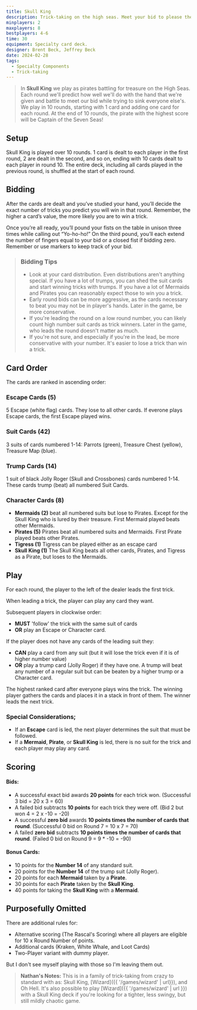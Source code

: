 ```yaml
---
title: Skull King
description: Trick-taking on the high seas. Meet your bid to please the Skull King.
minplayers: 2
maxplayers: 8
bestplayers: 4-6
time: 30
equipment: Specialty card deck.
designer: Brent Beck, Jeffrey Beck
date: 2024-02-28
tags:
  - Specialty Components
  - Trick-taking
---
```


> In **Skull King** we play as pirates battling for treasure on the High Seas. Each round we'll predict how well we'll do with the hand that we're given and battle to meet our bid while trying to sink everyone else's. We play in 10 rounds, starting with 1 card and adding one card for each round. At the end of 10 rounds, the pirate with the highest score will be Captain of the Seven Seas!

## Setup

Skull King is played over 10 rounds. 1 card is dealt to each player in the first round, 2 are dealt in the second, and so on, ending with 10 cards dealt to each player in round 10. The entire deck, including all cards played in the previous round, is shuffled at the start of each round.

## Bidding

After the cards are dealt and you’ve studied your hand, you’ll decide the exact number of tricks you predict you will win in that round. Remember, the higher a card’s value, the more likely you are to win a trick.

Once you’re all ready, you’ll pound your fists on the table in unison three times while calling out “Yo-ho-ho!” On the third pound, you’ll each extend the number of fingers equal to your bid or a closed fist if bidding zero. Remember or use markers to keep track of your bid.

> ### Bidding Tips
>
> * Look at your card distribution. Even distributions aren't anything special. If you have a lot of trumps, you can shed the suit cards and start winning tricks with trumps. If you have a lot of Mermaids and Pirates you can reasonably expect those to win you a trick.
> * Early round bids can be more aggressive, as the cards necessary to beat you may not be in player's hands. Later in the game, be more conservative.
> * If you're leading the round on a low round number, you can likely count high number suit cards as trick winners. Later in the game, who leads the round doesn't matter as much.
> * If you're not sure, and especially if you're in the lead, be more conservative with your number. It's easier to lose a trick than win a trick.

## Card Order

The cards are ranked in ascending order:

### Escape Cards (5)

5 Escape (white flag) cards. They lose to all other cards. If everone plays Escape cards, the first Escape played wins.

### Suit Cards (42)

3 suits of cards numbered 1-14: Parrots (green), Treasure Chest (yellow), Treasure Map (blue).

### Trump Cards (14)

1 suit of black Jolly Roger (Skull and Crossbones) cards numbered 1-14. These cards trump (beat) all numbered Suit Cards.

### Character Cards (8)

- **Mermaids (2)** beat all numbered suits but lose to Pirates. Except for the Skull King who is lured by their treasure. First Mermaid played beats other Mermaids.
- **Pirates (5)** Pirates beat all numbered suits and Mermaids. First Pirate played beats other Pirates.
- **Tigress (1)** Tigress can be played either as an escape card
- **Skull King (1)** The Skull King beats all other cards, Pirates, and Tigress as a Pirate, but loses to the Mermaids.

## Play

For each round, the player to the left of the dealer leads the first trick.

When leading a trick, the player can play any card they want.

Subsequent players in clockwise order:

- **MUST** 'follow' the trick with the same suit of cards
- **OR** play an Escape or Character card.

If the player does not have any cards of the leading suit they:

- **CAN** play a card from any suit (but it will lose the trick even if it is of higher number value)
- **OR** play a trump card (Jolly Roger) if they have one. A trump will beat any number of a regular suit but can be beaten by a higher trump or a Character card.

The highest ranked card after everyone plays wins the trick. The winning player gathers the cards and places it in a stack in front of them. The winner leads the next trick.

### Special Considerations;

- If an **Escape** card is led, the next player determines the suit that must be followed.
- If a **Mermaid**, **Pirate**, or **Skull King** is led, there is no suit for the trick and each player may play any card.

## Scoring

#### Bids:

- A successful exact bid awards **20 points** for each trick won. (Successful 3 bid = 20 x 3 = 60)
- A failed bid subtracts **10 points** for each trick they were off. (Bid 2 but won 4 = 2 x -10 = -20)
- A successful **zero bid** awards **10 points times the number of cards that round**. (Successful 0 bid on Round 7 = 10 x 7 = 70)
- A failed **zero bid** subtracts **10 points times the number of cards that round**. (Failed 0 bid on Round 9 = 9 * -10 = -90)

#### Bonus Cards:

- 10 points for the **Number 14** of any standard suit.
- 20 points for the **Number 14** of the trump suit (Jolly Roger).
- 20 points for each **Mermaid** taken by a **Pirate**.
- 30 points for each **Pirate** taken by the **Skull King**.
- 40 points for taking the **Skull King** with a **Mermaid**.

## Purposefully Omitted

There are additional rules for:

- Alternative scoring (The Rascal's Scoring) where all players are eligible for 10 x Round Number of points.
- Additional cards (Kraken, White Whale, and Loot Cards)
- Two-Player variant with dummy player.

But I don't see myself playing with those so I'm leaving them out.

> **Nathan's Notes:** This is in a family of trick-taking from crazy to standard with as: Skull King, [Wizard]({{ '/games/wizard' | url}}), and Oh Hell. It's also possible to play [Wizard]({{ '/games/wizard' | url }}) with a Skull King deck if you're looking for a tighter, less swingy, but still mildly chaotic game.
